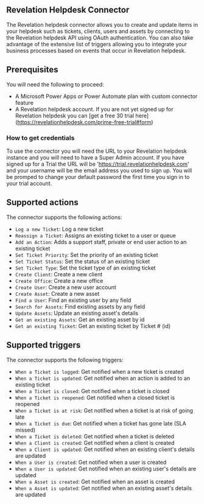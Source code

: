 ﻿
## Revelation Helpdesk Connector
The Revelation helpdesk connector allows you to create and update items in your helpdesk such as tickets, clients, users and assets by connecting to the Revelation helpdesk API using OAuth authentication. You can also take advantage of the extensive list of triggers allowing you to integrate your business processes based on events that occur in Revelation helpdesk.


## Prerequisites
You will need the following to proceed:
* A Microsoft Power Apps or Power Automate plan with custom connector feature
* A Revelation helpdesk account. If you are not yet signed up for Revelation helpdesk you can [get a free 30 trial here] (https://revelationhelpdesk.com/prime-free-trial#form)


### How to get credentials
To use the connector you will need the URL to your Revelation helpdesk instance and you will need to have a Super Admin account.
If you have signed up for a Trial the URL will be 'https://trial.revelationhelpdesk.com' and your username will be the email address you used to sign up. You will be promped to change your default password the first time you sign in to your trial account.
  

## Supported actions
The connector supports the following actions:
* `Log a new Ticket`: Log a new ticket
* `Reassign a Ticket`: Assigns an existing ticket to a user or queue
* `Add an Action`: Adds a support staff, private or end user action to an existing ticket
* `Set Ticket Priority`: Set the priority of an existing ticket
* `Set Ticket Status`: Set the status of an existing ticket
* `Set Ticket Type`: Set the ticket type of an existing ticket
* `Create Client`: Create a new client
* `Create Office`: Create a new office
* `Create User`: Create a new user account
* `Create Asset`: Create a new asset
* `Find a User`: Find an existing user by any field
* `Search for Assets`: Find existing assets by any field
* `Update Assets`: Update an existing asset's details
* `Get an existing Assets`: Get an existing asset by id
* `Get an existing Ticket`: Get an existing ticket by Ticket # (id)


## Supported triggers
The connector supports the following triggers:
* `When a Ticket is logged`: Get notified when a new ticket is created
* `When a Ticket is updated`: Get notified when an action is added to an existing ticket
* `When a Ticket is closed`: Get notified when a ticket is closed
* `When a Ticket is reopened`: Get notified when a closed ticket is reopened
* `When a Ticket is at risk`: Get notified when a ticket is at risk of going late
* `When a Ticket is due`: Get notified when a ticket has gone late (SLA missed)
* `When a Ticket is deleted`: Get notified when a ticket is deleted
* `When a Client is created`: Get notified when a client is created
* `When a Client is updated`: Get notified when an existing client's details are updated
* `When a User is created`: Get notified when a user is created
* `When a User is updated`: Get notified when an existing user's details are updated
* `When a Asset is created`: Get notified when an asset is created
* `When a Asset is updated`: Get notified when an existing asset's details are updated
